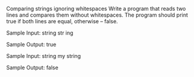 Comparing strings ignoring whitespaces
Write a program that reads two lines and compares them without whitespaces. The program should print true if both lines are equal, otherwise – false.


Sample Input:
  string
str ing 

Sample Output:
true


Sample Input:
string
my string

Sample Output:
false


